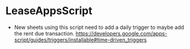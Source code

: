 # LeaseAppsScript

- New sheets using this script need to add a daily trigger to maybe add the rent
  due transaction. https://developers.google.com/apps-script/guides/triggers/installable#time-driven_triggers